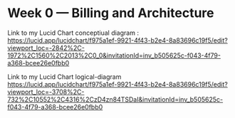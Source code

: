 # Week 0 — Billing and Architecture

Link to my Lucid Chart conceptiual diagram  : https://lucid.app/lucidchart/f975a1ef-9921-4f43-b2e4-8a83696c19f5/edit?viewport_loc=-2842%2C-1972%2C1560%2C2013%2C0_0&invitationId=inv_b505625c-f043-4f79-a368-bcee26e0fbb0

Link to my Lucid Chart logical-diagram
https://lucid.app/lucidchart/f975a1ef-9921-4f43-b2e4-8a83696c19f5/edit?viewport_loc=-3708%2C-732%2C10552%2C4316%2CzD4zn84TSDaI&invitationId=inv_b505625c-f043-4f79-a368-bcee26e0fbb0
